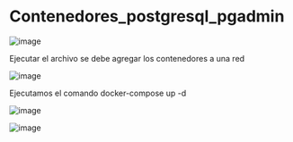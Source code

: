 # Contenedores_postgresql_pgadmin

![image](https://user-images.githubusercontent.com/91167267/203145049-770c9394-8101-4b8c-9f17-2263f88d7e4f.png)

Ejecutar el archivo se debe agregar los contenedores a una red

![image](https://user-images.githubusercontent.com/91167267/203145172-391186a0-6f93-458f-9cdc-281b22ba135c.png)

Ejecutamos el comando docker-compose up -d 

![image](https://user-images.githubusercontent.com/91167267/203145274-d2d77322-6c36-47c6-807e-059f5fafd6ac.png)

![image](https://user-images.githubusercontent.com/91167267/203145321-bdcb229a-1365-4ddd-a85e-051458551233.png)
